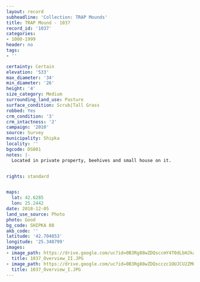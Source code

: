 ```yaml
---
layout: record
subheadline: 'Collection: TRAP Mounds'
title: TRAP Mound - 1037
record_id: '1037'
categories:
- 1000-1999
header: no
tags:
- ''

certainty: Certain
elevation: '533'
max_diameter: '34'
min_diameter: '26'
height: '4'
size_category: Medium
surrounding_land_use: Pasture
surface_condition: Scrub|Tall Grass
robbed: Yes
crm_condition: '3'
crm_intactness: '2'
campaign: '2010'
source: Survey
municipality: Shipka
locality: ''
bgcode: DS001
notes: |-
  Located in private property, beehives and small house on it.


rights: standard


maps:
  lat: 42.6285
  lon: 25.2442
date: 2018-12-05
land_use_source: Photo
photo: Good
bg_code: SHIPKА 08
akb_code: ''
latitude: '42.704853'
longitude: '25.348799'
images:
- image_path: https://drive.google.com/uc?id=0B3Rg88wZDQsccmY4T0dLbHJkaUE
  title: 1037_Overview_II.JPG
- image_path: https://drive.google.com/uc?id=0B3Rg88wZDQscczc1OUJCU2ZMQ1U
  title: 1037_Overview_I.JPG
---
```

